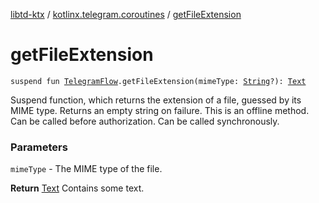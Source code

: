 [libtd-ktx](../index.md) / [kotlinx.telegram.coroutines](index.md) / [getFileExtension](./get-file-extension.md)

# getFileExtension

`suspend fun `[`TelegramFlow`](../kotlinx.telegram.core/-telegram-flow/index.md)`.getFileExtension(mimeType: `[`String`](https://kotlinlang.org/api/latest/jvm/stdlib/kotlin/-string/index.html)`?): `[`Text`](https://tdlibx.github.io/td/docs/org/drinkless/td/libcore/telegram/TdApi/Text.html)

Suspend function, which returns the extension of a file, guessed by its MIME type. Returns an
empty string on failure. This is an offline method. Can be called before authorization. Can be
called synchronously.

### Parameters

`mimeType` - The MIME type of the file.

**Return**
[Text](https://tdlibx.github.io/td/docs/org/drinkless/td/libcore/telegram/TdApi/Text.html) Contains some text.

